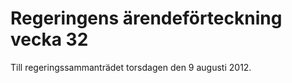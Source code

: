 # Regeringens ärendeförteckning vecka 32

Till regeringssammanträdet torsdagen den 9 augusti 2012\.

